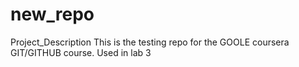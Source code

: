 # new_repo
Project_Description
  This is the testing repo for the GOOLE coursera GIT/GITHUB course. Used in lab 3
